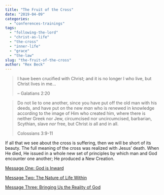 ```yaml
---
title: "The Fruit of the Cross"
date: "2019-04-09"
categories: 
  - "conferences-trainings"
tags: 
  - "following-the-lord"
  - "christ-as-life"
  - "the-cross"
  - "inner-life"
  - "grace"
  - "the-law"
slug: "the-fruit-of-the-cross"
author: "Rex Beck"
---
```


> I have been crucified with Christ; and it is no longer I who live, but Christ lives in me...
> 
> – Galatians 2:20

> Do not lie to one another, since you have put off the old man with his deeds, and have put on the new _man_ who is renewed in knowledge according to the image of Him who created him, where there is neither Greek nor Jew, circumcised nor uncircumcised, barbarian, Scythian, slave _nor_ free, but Christ _is_ all and in all.
> 
> Colossians 3:9-11

If all that we see about the cross is suffering, then we will be short of its beauty. The full meaning of the cross was realized with Jesus’ death. When He died, He issued in a whole new set of principles by which man and God encounter one another; He produced a New Creation.

[Message One: God is Inward](https://www.asweetsavor.org/the-fruit-of-the-cross-1-god-is-inward/)

[Message Two: The Nature of Life Within](https://www.asweetsavor.org/the-fruit-of-the-cross-2-the-nature-of-life-within/)

[Message Three: Bringing Us the Reality of God](https://www.asweetsavor.org/the-fruit-of-the-cross-3-bringing-us-the-reality-of-god/)
